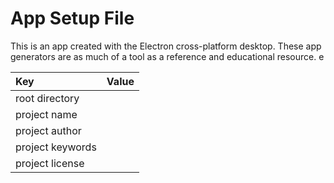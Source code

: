 # App Setup File

This is an app created with the Electron cross-platform desktop.  These app generators are as much of a tool as a reference and educational resource.  e

| Key | Value |
| :--- | :--- |
| root directory |  |
| project name |  |
| project author |  |
| project keywords |  |
| project license |  |



